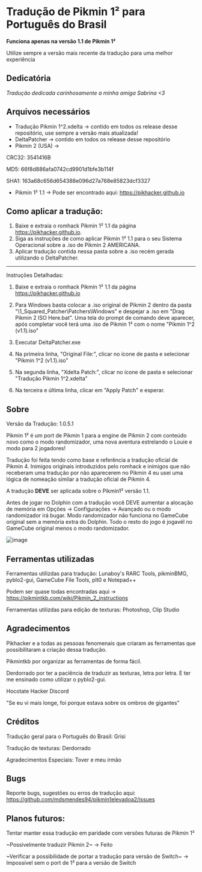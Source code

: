 # Tradução de Pikmin 1² para Português do Brasil
**Funciona apenas na versão 1.1 de Pikmin 1²**

Utilize sempre a versão mais recente da tradução para uma melhor experiência

Dedicatória
-----
*Tradução dedicada carinhosamente a minha amiga Sabrina <3*

Arquivos necessários
-----
- Tradução Pikmin 1^2.xdelta -> contido em todos os release desse repositório, use sempre a versão mais atualizada!
- DeltaPatcher -> contido em todos os release desse repositório
- Pikmin 2 (USA) ->

CRC32: 3541416B

MD5: 66f8d886afa0742cd9901d1bfe3b114f

SHA1: 163a68c656d654388e096d27a768e85823dcf3327

- Pikmin 1² 1.1 -> Pode ser encontrado aqui: https://pikhacker.github.io

Como aplicar a tradução:
-----
1. Baixe e extraia o romhack Pikmin 1² 1.1 da página https://pikhacker.github.io.
2. Siga as instruções de como aplicar Pikmin 1² 1.1 para o seu Sistema Operacional sobre a .iso de Pikmin 2 AMERICANA.
3. Aplicar tradução contida nessa pasta sobre a .iso recém gerada utilizando o DeltaPatcher.
-----
Instruções Detalhadas:

1. Baixe e extraia o romhack Pikmin 1² 1.1 da página https://pikhacker.github.io

2. Para Windows basta colocar a .iso original de Pikmin 2 dentro da pasta "\1_Squared_Patcher\Patchers\Windows" e despejar a .iso em "Drag Pikmin 2 ISO Here.bat". Uma tela do prompt de comando deve aparecer, após completar você terá uma .iso de Pikmin 1² com o nome "Pikmin 1^2 (v1.1).iso"
																																	 
3. Executar DeltaPatcher.exe

4. Na primeira linha, "Original File:", clicar no ícone de pasta  e selecionar "Pikmin 1^2 (v1.1).iso"

5. Na segunda linha, "Xdelta Patch:", clicar no ícone de pasta e selecionar "Tradução Pikmin 1^2.xdelta"

6. Na terceira e última linha, clicar em "Apply Patch" e esperar.

Sobre
-----
Versão da Tradução: 1.0.5.1

Pikmin 1² é um port de Pikmin 1 para a engine de Pikmin 2 com conteúdo novo como o modo randomizador, uma nova aventura estrelando o Louie e modo para 2 jogadores!

Tradução foi feita tendo como base e referência a tradução oficial de Pikmin 4. Inimigos originais introduzidos pelo romhack e inimigos que não receberam uma tradução por não aparecerem no Pikmin 4 eu usei uma lógica de nomeação similar a tradução oficial de Pikmin 4.

																					 
																														 
																												 
A tradução **DEVE** ser aplicada sobre o Pikmin1² versão 1.1.
																												   

Antes de jogar no Dolphin com a tradução você DEVE aumentar a alocação de memória em Opções -> Configurações -> Avançado ou o modo randomizador irá bugar. Modo randomizador não funciona no GameCube original sem a memória extra do Dolphin. Todo o resto do jogo é jogavél no GameCube original menos o modo randomizador.
																																									  

![image](https://github.com/user-attachments/assets/bf9fa099-a547-43f9-be19-1bb31baf1790)



Ferramentas utilizadas
-----

Ferramentas utilizdas para tradução: Lunaboy's RARC Tools, pikminBMG, pyblo2-gui, GameCube File Tools, plt0 e Notepad++

Podem ser quase todas encontradas aqui -> https://pikmintkb.com/wiki/Pikmin_2_instructions

Ferramentas utilizdas para edição de texturas: Photoshop, Clip Studio

Agradecimentos
-----
Pikhacker e a todas as pessoas fenomenais que criaram as ferramentas que possibilitaram a criação dessa tradução.

Pikmintkb por organizar as ferramentas de forma fácil.

Derdorrado por ter a paciência de traduzir as texturas, letra por letra. E ter me ensinado como utilizar o pyblo2-gui.

Hocotate Hacker Discord

"Se eu vi mais longe, foi porque estava sobre os ombros de gigantes”

Créditos
-----
Tradução geral para o Português do Brasil: Grisi

Tradução de texturas: Derdorrado

Agradecimentos Especiais: Tover e meu irmão


Bugs
-----

										  
Reporte bugs, sugestões ou erros de tradução aqui:
https://github.com/mdsmendes94/pikmin1elevadoa2/issues									  

Planos futuros:
-----
Tentar manter essa tradução em paridade com versões futuras de Pikmin 1²

~Possivelmente traduzir Pikmin 2~ -> Feito

~Verificar a possibilidade de portar a tradução para versão de Switch~ -> Impossível sem o port de 1² para a versão de Switch
